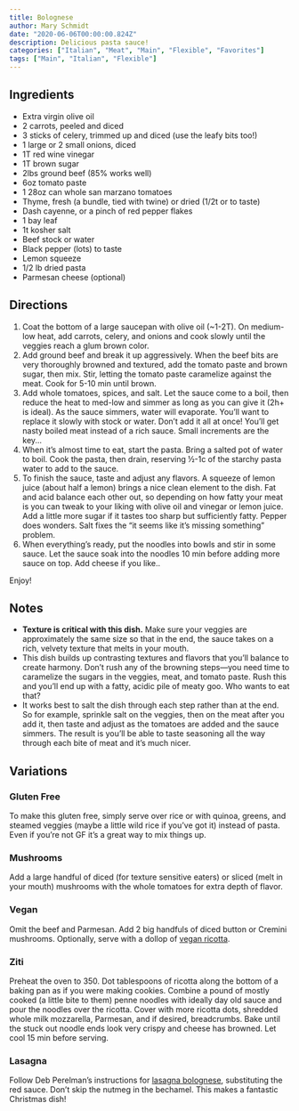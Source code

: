 ```yaml
---
title: Bolognese
author: Mary Schmidt
date: "2020-06-06T00:00:00.824Z"
description: Delicious pasta sauce!
categories: ["Italian", "Meat", "Main", "Flexible", "Favorites"]
tags: ["Main", "Italian", "Flexible"]
---
```


## Ingredients

- Extra virgin olive oil
- 2 carrots, peeled and diced
- 3 sticks of celery, trimmed up and diced (use the leafy bits too!)
- 1 large or 2 small onions, diced
- 1T red wine vinegar
- 1T brown sugar
- 2lbs ground beef (85% works well)
- 6oz tomato paste
- 1 28oz can whole san marzano tomatoes
- Thyme, fresh (a bundle, tied with twine) or dried (1/2t or to taste)
- Dash cayenne, or a pinch of red pepper flakes
- 1 bay leaf
- 1t kosher salt
- Beef stock or water
- Black pepper (lots) to taste
- Lemon squeeze
- 1/2 lb dried pasta
- Parmesan cheese (optional)


## Directions

1. Coat the bottom of a large saucepan with olive oil (~1-2T). On medium-low heat, add carrots, celery, and onions and cook slowly until the veggies reach a glum brown color.
2. Add ground beef and break it up aggressively. When the beef bits are very thoroughly browned and textured, add the tomato paste and brown sugar, then mix. Stir, letting the tomato paste caramelize against the meat. Cook for 5-10 min until brown.
3. Add whole tomatoes, spices, and salt. Let the sauce come to a boil, then reduce the heat to med-low and simmer as long as you can give it (2h+ is ideal). As the sauce simmers, water will evaporate. You’ll want to replace it slowly with stock or water. Don’t add it all at once! You’ll get nasty boiled meat instead of a rich sauce. Small increments are the key...
4. When it’s almost time to eat, start the pasta. Bring a salted pot of water to boil. Cook the pasta, then drain, reserving ½-1c of the starchy pasta water to add to the sauce.
5. To finish the sauce, taste and adjust any flavors. A squeeze of lemon juice (about half a lemon) brings a nice clean element to the dish. Fat and acid balance each other out, so depending on how fatty your meat is you can tweak to your liking with olive oil and vinegar or lemon juice. Add a little more sugar if it tastes too sharp but sufficiently fatty. Pepper does wonders. Salt fixes the “it seems like it’s missing something” problem.
6. When everything’s ready, put the noodles into bowls and stir in some sauce. Let the sauce soak into the noodles 10 min before adding more sauce on top. Add cheese if you like.. 

Enjoy!

## Notes

- **Texture is critical with this dish.** Make sure your veggies are approximately the same size so that in the end, the sauce takes on a rich, velvety texture that melts in your mouth.
- This dish builds up contrasting textures and flavors that you’ll balance to create harmony. Don’t rush any of the browning steps—you need time to caramelize the sugars in the veggies, meat, and tomato paste. Rush this and you’ll end up with a fatty, acidic pile of meaty goo. Who wants to eat that?
- It works best to salt the dish through each step rather than at the end. So for example, sprinkle salt on the veggies, then on the meat after you add it, then taste and adjust as the tomatoes are added and the sauce simmers. The result is you’ll be able to taste seasoning all the way through each bite of meat and it’s much nicer.

## Variations

### Gluten Free

To make this gluten free, simply serve over rice or with quinoa, greens, and steamed veggies (maybe a little wild rice if you’ve got it) instead of pasta. Even if you’re not GF it’s a great way to mix things up.

### Mushrooms

Add a large handful of diced (for texture sensitive eaters) or sliced (melt in your mouth) mushrooms with the whole tomatoes for extra depth of flavor.


### Vegan

Omit the beef and Parmesan. Add 2 big handfuls of diced button or Cremini mushrooms. Optionally, serve with a dollop of [vegan ricotta](https://cookieandkate.com/vegan-sour-cream-recipe/).

### Ziti

Preheat the oven to 350. Dot tablespoons of ricotta along the bottom of a baking pan as if you were making cookies. Combine a pound of mostly cooked (a little bite to them) penne noodles with ideally day old sauce and pour the noodles over the ricotta. Cover with more ricotta dots, shredded whole milk mozzarella, Parmesan, and if desired, breadcrumbs. Bake until the stuck out noodle ends look very crispy and cheese has browned. Let cool 15 min before serving.

### Lasagna

Follow Deb Perelman’s instructions for [lasagna bolognese](https://smittenkitchen.com/2012/02/lasagna-bolognese/), substituting the red sauce. Don’t skip the nutmeg in the bechamel. This makes a fantastic Christmas dish!
